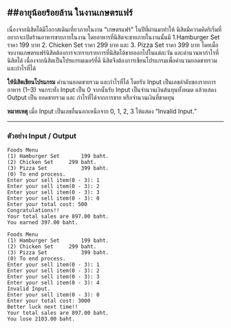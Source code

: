 ##อายุน้อยร้อยล้าน ในงานเกษตรแฟร์
---

เนื่องจากนิสิตได้มีโอกาสเดินเที่ยวภายในงาน “เกษตรแฟร์” ในปีที่ผ่านมาทำให้ นิสิตมีความคิดริเริ่มที่อยากจะเปิดร้านอาหารขายภายในงาน โดยอาหารที่นิสิตจะขายภายในงานนั้นมี 1.Hamburger Set ราคา 199 บาท 2. Chicken Set ราคา 299 บาท และ 3. Pizza Set ราคา 399 บาท โดยเมื่อจบงานเกษตรแฟร์นิสิตต้องการจะทราบรายการที่นิสิตได้ขายออกไปในแต่ละวัน และคำนวนหากำไรที่นิสิตได้ เนื่องจากนิสิตเป็นโปรแกรมเมอร์ที่ดี นิสิตจึงต้องการเขียนโปรแกรมเพื่อคำนวนยอดขายรวม และกำไรที่ได้

**ให้นิสิตเขียนโปรแกรม** คำนวนยอดขายรวม และกำไรที่ได้ โดยรับ Input เป็นเลขลำดับของรายการอาหาร (1–3) จนกระทั่ง Input เป็น 0 จากนั้นรับ Input เป็นจำนวนเงินต้นทุนทั้งหมด แล้วแสดง Output เป็น ยอดขายรวม และ กำไรที่ได้จากการขาย หรือจำนวนเงินที่ขาดทุน

**หมายเหตุ** เมื่อ Input เป็นเลขอื่นนอกเหนือจาก 0, 1, 2, 3 ให้แสดง “Invalid Input.”


---

### **ตัวอย่าง** **Input / Output**

```
Foods Menu
(1) Hamburger Set		199 baht.
(2) Chicken Set		299 baht.
(3) Pizza Set			399 baht.
(0) To end process.
Enter your sell item(0 - 3): 1
Enter your sell item(0 - 3): 2
Enter your sell item(0 - 3): 3
Enter your sell item(0 - 3): 0
Enter your total cost: 500
Congratulations!!
Your total sales are 897.00 baht.
You earned 397.00 baht.
```

```
Foods Menu
(1) Hamburger Set		199 baht.
(2) Chicken Set		299 baht.
(3) Pizza Set			399 baht.
(0) To end process.
Enter your sell item(0 - 3): 1
Enter your sell item(0 - 3): 2
Enter your sell item(0 - 3): 3
Enter your sell item(0 - 3): 4
Invalid Input.
Enter your sell item(0 - 3): 0
Enter your total cost: 3000
Better luck next time!!
Your total sales are 897.00 baht.
You lose 2103.00 baht.

```